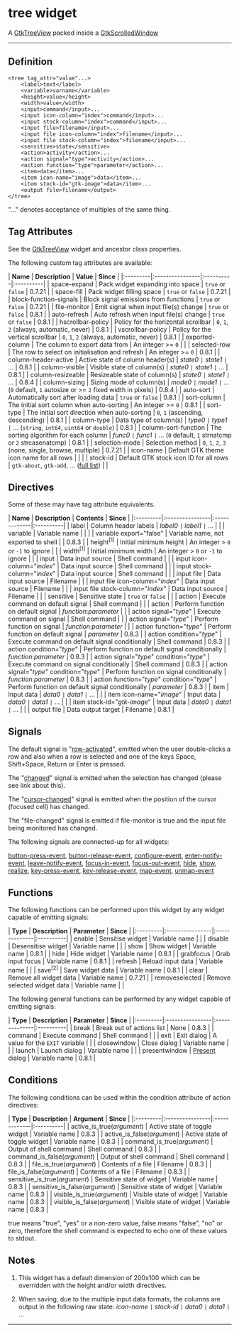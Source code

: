 # tree widget #

A [GtkTreeView](http://developer.gnome.org/gtk2/2.24/GtkTreeView.html) packed inside a [GtkScrolledWindow](http://developer.gnome.org/gtk2/2.24/GtkScrolledWindow.html)


---


## Definition ##

```
<tree tag_attr="value"...>
	<label>text</label>
	<variable>varname</variable>
	<height>value</height>
	<width>value</width>
	<input>command</input>...
	<input icon-column="index">command</input>...
	<input stock-column="index">command</input>...
	<input file>filename</input>...
	<input file icon-column="index">filename</input>...
	<input file stock-column="index">filename</input>...
	<sensitive>state</sensitive>
	<action>activity</action>...
	<action signal="type">activity</action>...
	<action function="type">parameter</action>...
	<item>data</item>...
	<item icon-name="image">data</item>...
	<item stock-id="gtk-image">data</item>...
	<output file>filename</output>
</tree>
```

"..." denotes acceptance of multiples of the same thing.

## Tag Attributes ##

See the [GtkTreeView](http://developer.gnome.org/gtk2/2.24/GtkTreeView.html#GtkTreeView.object-hierarchy) widget and ancestor class properties.

The following custom tag attributes are available:

<a href='Hidden comment: ExportTableStart'></a>
| **Name** | **Description** | **Value** | **Since** |
|:---------|:----------------|:----------|:----------|
| space-expand | Pack widget expanding into space | `true` or `false` | 0.7.21    |
| space-fill | Pack widget filling space | `true` or `false` | 0.7.21    |
| block-function-signals | Block signal emissions from functions | `true` or `false` | 0.7.21    |
| file-monitor | Emit signal when input file(s) change | `true` or `false` | 0.8.1     |
| auto-refresh | Auto refresh when input file(s) change | `true` or `false` | 0.8.1     |
| hscrollbar-policy | Policy for the horizontal scrollbar | `0`, `1`, `2` (always, automatic, never) | 0.8.1     |
| vscrollbar-policy | Policy for the vertical scrollbar | `0`, `1`, `2` (always, automatic, never) | 0.8.1     |
| exported-column | The column to export data from | An integer >= `0` |           |
| selected-row | The row to select on initialisation and refresh | An integer >= `0` | 0.8.1     |
| column-header-active | Active state of column header(s) | _state0_ `|` _state1_ `|` ... | 0.8.1     |
| column-visible | Visible state of column(s) | _state0_ `|` _state1_ `|` ... | 0.8.1     |
| column-resizeable | Resizeable state of column(s) | _state0_ `|` _state1_ `|` ... | 0.8.4     |
| column-sizing | Sizing mode of column(s) | _mode0_ `|` _mode1_ `|` ... (`0` default, `1` autosize or >= `2` fixed width in pixels) | 0.8.4     |
| auto-sort | Automatically sort after loading data | `true` or `false` | 0.8.1     |
| sort-column | The initial sort column when auto-sorting | An integer >= `0` | 0.8.1     |
| sort-type | The initial sort direction when auto-sorting | `0`, `1` (ascending, descending) | 0.8.1     |
| column-type | Data type of column(s) | _type0_ `|` _type1_ `|` ... (`string`, `int64`, `uint64` or `double`) | 0.8.1     |
| column-sort-function | The sorting algorithm for each column | _func0_ `|` _func1_ `|` ... (`0` default, `1` strnatcmp or `2` strcasenatcmp) | 0.8.1     |
| selection-mode | Selection method | `0`, `1`, `2`, `3` (none, single, browse, multiple) | 0.7.21    |
| icon-name | Default GTK theme icon name for all rows |           |           |
| stock-id | Default GTK stock icon ID for all rows | `gtk-about`, `gtk-add`, ... ([full list](http://developer.gnome.org/gtk2/2.24/gtk2-Stock-Items.html#GTK-STOCK-ABOUT:CAPS)) |           |
<a href='Hidden comment: ExportTableEnd'></a>

## Directives ##

Some of these may have tag attribute equivalents.

<a href='Hidden comment: ExportTableStart'></a>
| **Name** | **Description** | **Contents** | **Since** |
|:---------|:----------------|:-------------|:----------|
| label    | Column header labels | _label0_ `|` _label1_ `|` ... |           |
| variable | Variable name   |              |           |
| variable export="false" | Variable name, not exported to shell |              | 0.8.3     |
| height<sup>[1]</sup> | Initial minimum height | An integer > `0` or `-1` to ignore |           |
| width<sup>[1]</sup> | Initial minimum width | An integer > `0` or `-1` to ignore |           |
| input    | Data input source | Shell command |           |
| input icon-column="_index_" | Data input source | Shell command |           |
| input stock-column="_index_" | Data input source | Shell command |           |
| input file | Data input source | Filename     |           |
| input file icon-column="_index_" | Data input source | Filename     |           |
| input file stock-column="_index_" | Data input source | Filename     |           |
| sensitive | Sensitive state | `true` or `false` |           |
| action   | Execute command on default signal | Shell command |           |
| action   | Perform function on default signal | _function_:_parameter_ |           |
| action signal="_type_" | Execute command on signal | Shell command |           |
| action signal="_type_" | Perform function on signal | _function_:_parameter_ |           |
| action function="_type_" | Perform function on default signal | _parameter_  | 0.8.3     |
| action condition="_type_" | Execute command on default signal conditionally | Shell command | 0.8.3     |
| action condition="_type_" | Perform function on default signal conditionally | _function_:_parameter_ | 0.8.3     |
| action signal="_type_" condition="_type_" | Execute command on signal conditionally | Shell command | 0.8.3     |
| action signal="_type_" condition="_type_" | Perform function on signal conditionally | _function_:_parameter_ | 0.8.3     |
| action function="_type_" condition="_type_" | Perform function on default signal conditionally | _parameter_  | 0.8.3     |
| item     | Input data      | _data0_ `|` _data1_ `|` ... |           |
| item icon-name="_image_" | Input data      | _data0_ `|` _data1_  `|` ... |           |
| item stock-id="_gtk-image_" | Input data      | _data0_ `|` _data1_  `|` ... |           |
| output file | Data output target | Filename     | 0.8.1     |
<a href='Hidden comment: ExportTableEnd'></a>

## Signals ##

The default signal is "[row-activated](http://developer.gnome.org/gtk2/2.24/GtkTreeView.html#GtkTreeView-row-activated)", emitted when the user double-clicks a row and also when a row is selected and one of the keys Space, Shift+Space, Return or Enter is pressed.

The "[changed](http://developer.gnome.org/gtk2/2.24/GtkTreeSelection.html#GtkTreeSelection-changed)" signal is emitted when the selection has changed (please see link about this).

The "[cursor-changed](http://developer.gnome.org/gtk2/2.24/GtkTreeView.html#GtkTreeView-cursor-changed)" signal is emitted when the position of the cursor (focused cell) has changed.

The "file-changed" signal is emitted if file-monitor is true and the input file being monitored has changed.

The following signals are connected-up for all widgets:

[button-press-event](http://developer.gnome.org/gtk2/2.24/GtkWidget.html#GtkWidget-button-press-event), [button-release-event](http://developer.gnome.org/gtk2/2.24/GtkWidget.html#GtkWidget-button-release-event), [configure-event](http://developer.gnome.org/gtk2/2.24/GtkWidget.html#GtkWidget-configure-event), [enter-notify-event](http://developer.gnome.org/gtk2/2.24/GtkWidget.html#GtkWidget-enter-notify-event), [leave-notify-event](http://developer.gnome.org/gtk2/2.24/GtkWidget.html#GtkWidget-leave-notify-event), [focus-in-event](http://developer.gnome.org/gtk2/2.24/GtkWidget.html#GtkWidget-focus-in-event), [focus-out-event](http://developer.gnome.org/gtk2/2.24/GtkWidget.html#GtkWidget-focus-out-event), [hide](http://developer.gnome.org/gtk2/2.24/GtkWidget.html#GtkWidget-hide), [show](http://developer.gnome.org/gtk2/2.24/GtkWidget.html#GtkWidget-show), [realize](http://developer.gnome.org/gtk2/2.24/GtkWidget.html#GtkWidget-realize), [key-press-event](http://developer.gnome.org/gtk2/2.24/GtkWidget.html#GtkWidget-key-press-event), [key-release-event](http://developer.gnome.org/gtk2/2.24/GtkWidget.html#GtkWidget-key-release-event), [map-event](http://developer.gnome.org/gtk2/2.24/GtkWidget.html#GtkWidget-map-event), [unmap-event](http://developer.gnome.org/gtk2/2.24/GtkWidget.html#GtkWidget-unmap-event)

## Functions ##

The following functions can be performed upon this widget by any widget capable of emitting signals:

<a href='Hidden comment: ExportTableStart'></a>
| **Type** | **Description** | **Parameter** | **Since** |
|:---------|:----------------|:--------------|:----------|
| enable   | Sensitise widget | Variable name |           |
| disable  | Desensitise widget | Variable name |           |
| show     | Show widget     | Variable name | 0.8.1     |
| hide     | Hide widget     | Variable name | 0.8.1     |
| grabfocus | Grab input focus | Variable name | 0.8.1     |
| refresh  | Reload input data | Variable name |           |
| save<sup>[2]</sup> | Save widget data | Variable name | 0.8.1     |
| clear    | Remove all widget data | Variable name | 0.7.21    |
| removeselected | Remove selected widget data | Variable name |           |
<a href='Hidden comment: ExportTableEnd'></a>

The following general functions can be performed by any widget capable of emitting signals:

<a href='Hidden comment: ExportTableStart'></a>
| **Type** | **Description** | **Parameter** | **Since** |
|:---------|:----------------|:--------------|:----------|
| break    | Break out of actions list | None          | 0.8.3     |
| command  | Execute command | Shell command |           |
| exit     | Exit dialog     | A value for the `EXIT` variable |           |
| closewindow | Close dialog    | Variable name |           |
| launch   | Launch dialog   | Variable name |           |
| presentwindow | [Present](http://developer.gnome.org/gtk2/2.24/GtkWindow.html#gtk-window-present) dialog | Variable name | 0.8.1     |
<a href='Hidden comment: ExportTableEnd'></a>

## Conditions ##

The following conditions can be used within the condition attribute of action directives:

<a href='Hidden comment: ExportTableStart'></a>
| **Type** | **Description** | **Argument** | **Since** |
|:---------|:----------------|:-------------|:----------|
| active\_is\_true(_argument_) | Active state of toggle widget | Variable name | 0.8.3     |
| active\_is\_false(_argument_) | Active state of toggle widget | Variable name | 0.8.3     |
| command\_is\_true(_argument_) | Output of shell command | Shell command | 0.8.3     |
| command\_is\_false(_argument_) | Output of shell command | Shell command | 0.8.3     |
| file\_is\_true(_argument_) | Contents of a file | Filename     | 0.8.3     |
| file\_is\_false(_argument_) | Contents of a file | Filename     | 0.8.3     |
| sensitive\_is\_true(_argument_) | Sensitive state of widget | Variable name | 0.8.3     |
| sensitive\_is\_false(_argument_) | Sensitive state of widget | Variable name | 0.8.3     |
| visible\_is\_true(_argument_) | Visible state of widget | Variable name | 0.8.3     |
| visible\_is\_false(_argument_) | Visible state of widget | Variable name | 0.8.3     |
<a href='Hidden comment: ExportTableEnd'></a>

true means "true", "yes" or a non-zero value, false means "false", "no" or zero, therefore the shell command is expected to echo one of these values to stdout.

## Notes ##

1. This widget has a default dimension of 200x100 which can be overridden with the height and/or width directives.

2. When saving, due to the multiple input data formats, the columns are output in the following raw state: _icon-name_ `|` _stock-id_ `|` _data0_ `|` _data1_  `|` ...


---
